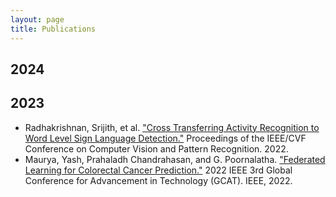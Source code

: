 ```yaml
---
layout: page
title: Publications
---
```


## 2024


## 2023
* Radhakrishnan, Srijith, et al. ["Cross Transferring Activity Recognition to Word Level Sign Language Detection."](https://doi.org/10.1109/CVPRW56347.2022.00273) Proceedings of the IEEE/CVF Conference on Computer Vision and Pattern Recognition. 2022.
* Maurya, Yash, Prahaladh Chandrahasan, and G. Poornalatha. ["Federated Learning for Colorectal Cancer Prediction."](https://doi.org/10.1109/GCAT55367.2022.9972224) 2022 IEEE 3rd Global Conference for Advancement in Technology (GCAT). IEEE, 2022.